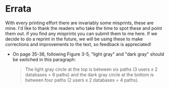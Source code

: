 # Errata
With every printing effort there are invariably some misprints, these are mine. I'd like to thank the readers who take the time to spot these and point them out. if you find any misprints you can submit them to me here. 
If we decide to do a reprint in the future, we will be using these to make corrections and improvements to the text, so feedback is appreciated!

* On page 35-36, following Figure 3-5, "light gray" and "dark gray" should be switched in this paragraph:
  
   > The light gray circle at the top is between six paths (3 users x 2 databases = 6 paths) and the dark gray circle at the bottom is between four paths (2 users x 2 databases = 4 paths).
